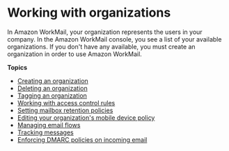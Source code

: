 # Working with organizations<a name="organizations_overview"></a>

In Amazon WorkMail, your organization represents the users in your company\. In the Amazon WorkMail console, you see a list of your available organizations\. If you don't have any available, you must create an organization in order to use Amazon WorkMail\.

**Topics**
+ [Creating an organization](add_new_organization.md)
+ [Deleting an organization](delete_organization.md)
+ [Tagging an organization](org-tag.md)
+ [Working with access control rules](access-rules.md)
+ [Setting mailbox retention policies](mailbox-retention-policy.md)
+ [Editing your organization's mobile device policy](edit_organization_mobile_policy.md)
+ [Managing email flows](email-flows.md)
+ [Tracking messages](tracking.md)
+ [Enforcing DMARC policies on incoming email](inbound-dmarc.md)